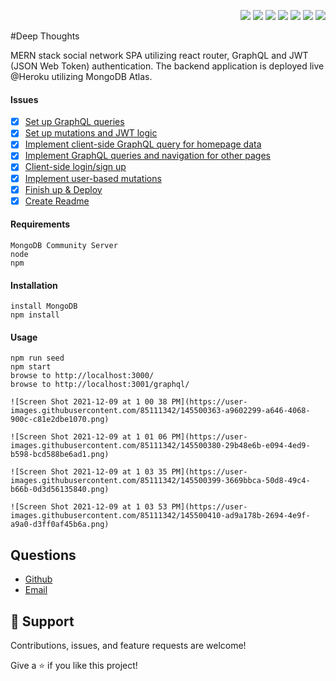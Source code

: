 <p align="right">
    <img src="https://img.shields.io/badge/javascript-9cf" />
    <img src="https://img.shields.io/badge/mongoDB-9cf" />
    <img src="https://img.shields.io/badge/express-9cf" />
    <img src="https://img.shields.io/badge/react-9cf" />
    <img src="https://img.shields.io/badge/node-9cf" />
    <img src="https://img.shields.io/badge/graphQL-9cf" />
    <img src="https://img.shields.io/badge/apollo-9cf" />
</p>

#Deep Thoughts

MERN stack social network SPA utilizing react router, GraphQL and JWT (JSON Web Token) authentication. The backend application is deployed live @Heroku utilizing MongoDB Atlas.

#### Issues

- [x] [Set up GraphQL queries](https://github.com/MBrassey/deep-thoughts/issues/1)
- [x] [Set up mutations and JWT logic](https://github.com/MBrassey/deep-thoughts/issues/2)
- [x] [Implement client-side GraphQL query for homepage data](https://github.com/MBrassey/deep-thoughts/issues/3)
- [x] [Implement GraphQL queries and navigation for other pages](https://github.com/MBrassey/deep-thoughts/issues/4)
- [x] [Client-side login/sign up](https://github.com/MBrassey/deep-thoughts/issues/5)
- [x] [Implement user-based mutations](https://github.com/MBrassey/deep-thoughts/issues/6)
- [x] [Finish up & Deploy](https://github.com/MBrassey/deep-thoughts/issues/7)
- [x] [Create Readme](https://github.com/MBrassey/deep-thoughts/issues/8)

#### Requirements

    MongoDB Community Server
    node
    npm

#### Installation

    install MongoDB
    npm install

#### Usage

    npm run seed
    npm start
    browse to http://localhost:3000/
    browse to http://localhost:3001/graphql/
    
    ![Screen Shot 2021-12-09 at 1 00 38 PM](https://user-images.githubusercontent.com/85111342/145500363-a9602299-a646-4068-900c-c81e2dbe1070.png)

    ![Screen Shot 2021-12-09 at 1 01 06 PM](https://user-images.githubusercontent.com/85111342/145500380-29b48e6b-e094-4ed9-b598-bcd588be6ad1.png)
    
    ![Screen Shot 2021-12-09 at 1 03 35 PM](https://user-images.githubusercontent.com/85111342/145500399-3669bbca-50d8-49c4-b66b-0d3d56135840.png)
    
    ![Screen Shot 2021-12-09 at 1 03 53 PM](https://user-images.githubusercontent.com/85111342/145500410-ad9a178b-2694-4e9f-a9a0-d3ff0af45b6a.png)



    
## Questions

- [Github](https://github.com/davetoth77 "davetoth77")
- [Email](mailto:dtoth77@gmail.com?subject=Hi "Hi!")

## 🤝 Support

Contributions, issues, and feature requests are welcome!

Give a ⭐️  if you like this project!
  
